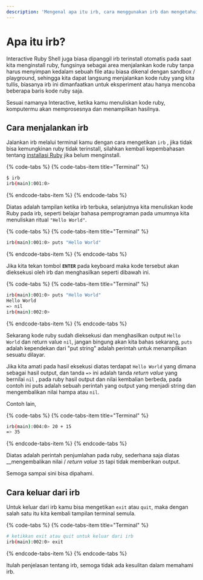 ```yaml
---
description: 'Mengenal apa itu irb, cara menggunakan irb dan mengetahui hal-hal didalam irb.'
---
```


# Apa itu irb?

Interactive Ruby Shell juga biasa dipanggil irb terinstall otomatis pada saat kita menginstall ruby, fungsinya sebagai area menjalankan kode ruby tanpa harus menyimpan kedalam sebuah file atau biasa dikenal dengan sandbox / playground, sehingga kita dapat langsung menjalankan kode ruby yang kita tullis, biasanya irb ini dimanfaatkan untuk eksperiment atau hanya mencoba beberapa baris kode ruby saja.

Sesuai namanya Interactive, ketika kamu menuliskan kode ruby, komputermu akan memprosesnya dan menampilkan hasilnya.

## Cara menjalankan irb

Jalankan irb melalui terminal kamu dengan cara mengetikan `irb` , jika tidak bisa kemungkinan ruby tidak terinstall, silahkan kembali kepembahasan tentang [installasi Ruby](https://ruby-in-bahasa.gitbook.io/project/-LW_W43pTyw3DPRHPPDP/~/drafts/-LWqQpXBONd7AHjh8UDX/primary/persiapan#ruby) jika belum menginstall.

{% code-tabs %}
{% code-tabs-item title="Terminal" %}
```bash
$ irb
irb(main):001:0> 
```
{% endcode-tabs-item %}
{% endcode-tabs %}

Diatas adalah tampilan ketika irb terbuka, selanjutnya kita menuliskan kode Ruby pada irb, seperti belajar bahasa pemprograman pada umumnya kita menuliskan ritual `"Hello World"`.

{% code-tabs %}
{% code-tabs-item title="Terminal" %}
```bash
irb(main):001:0> puts "Hello World"
```
{% endcode-tabs-item %}
{% endcode-tabs %}

Jika kita tekan tombol **`ENTER`** pada keyboard maka kode tersebut akan dieksekusi oleh irb dan menghasilkan seperti dibawah ini.

{% code-tabs %}
{% code-tabs-item title="Terminal" %}
```bash
irb(main):001:0> puts "Hello World"
Hello World
=> nil
irb(main):002:0> 
```
{% endcode-tabs-item %}
{% endcode-tabs %}

Sekarang kode ruby sudah dieksekusi dan menghasilkan output `Hello World` dan return value `nil`, jangan bingung akan kita bahas sekarang,  `puts` adalah kependekan dari "put string" adalah perintah untuk menampilkan sesuatu dilayar.

Jika kita amati pada hasil eksekusi diatas terdapat `Hello World` yang dimana sebagai hasil output, dan tanda `=>`  ini  adalah tanda _return value_ yang bernilai `nil` ,  pada ruby hasil output dan nilai kembalian berbeda, pada contoh ini puts adalah sebuah perintah yang output yang menjadi string dan mengembalikan nilai hampa atau `nil`. 

Contoh lain,

{% code-tabs %}
{% code-tabs-item title="Terminal" %}
```bash
irb(main):004:0> 20 + 15
=> 35
```
{% endcode-tabs-item %}
{% endcode-tabs %}

Diatas adalah perintah penjumlahan pada ruby, sederhana saja diatas __mengembalikan nilai / _return value_ `35` tapi tidak memberikan output.

Semoga sampai sini bisa dipahami.

## Cara keluar dari irb

Untuk keluar dari irb kamu bisa mengetikan `exit` atau `quit`, maka dengan salah satu itu kita kembali tampilan terminal semula.

{% code-tabs %}
{% code-tabs-item title="Terminal" %}
```bash
# ketikkan exit atau quit untuk keluar dari irb
irb(main):002:0> exit
```
{% endcode-tabs-item %}
{% endcode-tabs %}

Itulah penjelasan tentang irb, semoga tidak ada kesulitan dalam memahami irb. 


